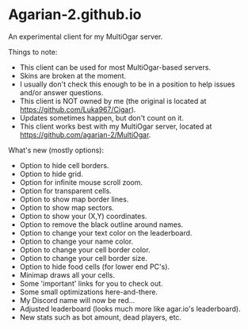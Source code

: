 # Agarian-2.github.io
An experimental client for my MultiOgar server.

Things to note:
 - This client can be used for most MultiOgar-based servers.
 - Skins are broken at the moment.
 - I usually don't check this enough to be in a position to help issues and/or answer questions.
 - This client is NOT owned by me (the original is located at https://github.com/Luka967/Cigar).
 - Updates sometimes happen, but don't count on it.
 - This client works best with my MultiOgar server, located at https://github.com/agarian-2/MultiOgar.

What's new (mostly options):
 - Option to hide cell borders.
 - Option to hide grid.
 - Option for infinite mouse scroll zoom.
 - Option for transparent cells.
 - Option to show map border lines.
 - Option to show map sectors.
 - Option to show your (X,Y) coordinates.
 - Option to remove the black outline around names.
 - Option to change your text color on the leaderboard.
 - Option to change your name color.
 - Option to change your cell border color.
 - Option to change your cell border size.
 - Option to hide food cells (for lower end PC's).
 - Minimap draws all your cells.
 - Some 'important' links for you to check out.
 - Some small optimizations here-and-there.
 - My Discord name will now be red...
 - Adjusted leaderboard (looks much more like agar.io's leaderboard).
 - New stats such as bot amount, dead players, etc.
